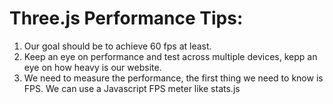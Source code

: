 # Three.js Performance Tips:

1. Our goal should be to achieve 60 fps at least.
2. Keep an eye on performance and test across multiple devices, kepp an eye on how heavy is our website.
3. We need to measure the performance, the first thing we need to know is FPS.
   We can use a Javascript FPS meter like stats.js
